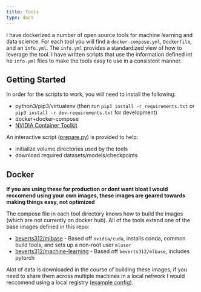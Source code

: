 ```yaml
---
title: Tools
type: docs
---
```


I have dockerized a number of open source tools for machine learning and data science. 
For each tool you will find a `docker-compose.yml`, `Dockerfile`, and an `info.yml`. 
The `info.yml` provides a standardized view of how to leverage the tool.
I have written scripts that use the information defined int he `info.yml` files to make the tools easy to use in a consistent manner.

## Getting Started
In order for the scripts to work, you will need to install the following:
* python3/pip3/virtualenv (then run `pip3 install -r requirements.txt` or `pip3 install -r dev-requirements.txt` for development)
* docker+docker-compose
* [NVIDIA Container Toolkit](https://docs.nvidia.com/datacenter/cloud-native/container-toolkit/install-guide.html#docker)

An interactive script ([prepare.py](../bails_ml_wrappers/prepare.py)) is provided to help:
* initialize volume directories used by the tools
* download required datasets/models/checkpoints

## Docker

**If you are using these for production or dont want bloat I would reccomend using your own images, these images are geared towards making things easy, not optimized**

The compose file in each tool directory knows how to build the images (which are not currently on docker hub).
All of the tools extend one of the base images defined in this repo:
* [beverts312/mlbase](../mlbase/Dockerfile) - Based off `nvidia/cuda`, installs conda, common build tools, and sets up a non-root user `mluser`
* [beverts312/machine-learning](../Dockerfile) - Based off `beverts312/mlbase`, includes pytorch

Alot of data is downloaded in the course of building these images, if you need to share them across multiple machines in a local network I would reccomend using a local registry ([example config](https://github.com/beverts312/dev-env/blob/main/docker-envs/registry/docker-compose.yml)).
